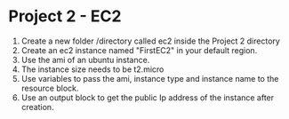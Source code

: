# Project 2 - EC2
1) Create a new folder /directory called ec2 inside the Project 2 directory
2) Create an ec2 instance named "FirstEC2" in your default region.
3) Use the ami of an ubuntu instance.
4) The instance size needs to be t2.micro
5) Use variables to pass the ami, instance type and instance name to the resource block.
6) Use an output block to get the public Ip address of the instance after creation.